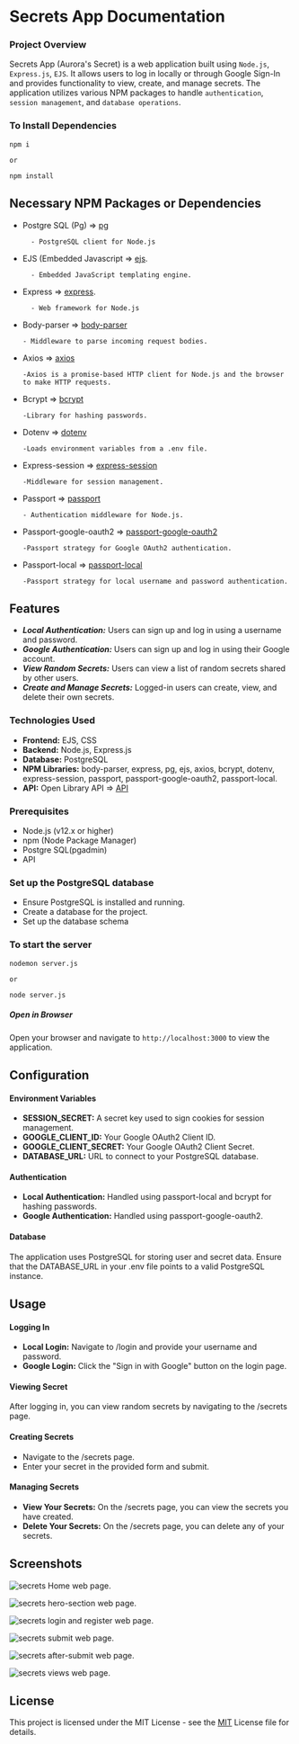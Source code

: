 # Secrets App Documentation

### Project Overview

Secrets App (Aurora's Secret) is a web application built using ```Node.js```, ```Express.js```, ```EJS```. It allows users to log in locally or through Google Sign-In and provides functionality to view, create, and manage secrets. The application utilizes various NPM packages to handle ```authentication```, ```session management```, and ```database operations```.

### To Install Dependencies

```
npm i 

or

npm install
```

## Necessary NPM Packages or Dependencies

* Postgre SQL (Pg) => [pg](https://www.npmjs.com/package/pg)

        - PostgreSQL client for Node.js

* EJS (Embedded Javascript => [ejs](https://www.npmjs.com/package/ejs).

        - Embedded JavaScript templating engine.

* Express => [express](https://www.npmjs.com/package/express).

        - Web framework for Node.js

* Body-parser => [body-parser](https://www.npmjs.com/package/body-parser)

      - Middleware to parse incoming request bodies.
      
* Axios => [axios](https://www.npmjs.com/package/axios)

      -Axios is a promise-based HTTP client for Node.js and the browser to make HTTP requests.

* Bcrypt => [bcrypt](https://www.npmjs.com/package/bcrypt)

      -Library for hashing passwords.

* Dotenv => [dotenv](https://www.npmjs.com/package/dotenv)

      -Loads environment variables from a .env file.

* Express-session => [express-session](https://www.npmjs.com/package/express-session)

      -Middleware for session management.

* Passport => [passport](https://www.npmjs.com/package/passport)

      - Authentication middleware for Node.js.

* Passport-google-oauth2 => [passport-google-oauth2](https://www.npmjs.com/package/passport-google-oauth2)

      -Passport strategy for Google OAuth2 authentication.
      
* Passport-local => [passport-local](https://www.npmjs.com/package/passport-local)

      -Passport strategy for local username and password authentication.


## Features

* ***Local Authentication:*** Users can sign up and log in using a username and password.
* ***Google Authentication:*** Users can sign up and log in using their Google account.
* ***View Random Secrets:*** Users can view a list of random secrets shared by other users.
* ***Create and Manage Secrets:*** Logged-in users can create, view, and delete their own secrets.

### Technologies Used

* **Frontend:** EJS, CSS
* **Backend:** Node.js, Express.js
* **Database:** PostgreSQL
* **NPM Libraries:** body-parser, express, pg, ejs, axios, bcrypt, dotenv, express-session, passport, passport-google-oauth2, passport-local.
* **API:** Open Library API => [API](https://secrets-api.appbrewery.com/random)

### Prerequisites

* Node.js (v12.x or higher)
* npm (Node Package Manager)
* Postgre SQL(pgadmin)
* API

### Set up the PostgreSQL database

- Ensure PostgreSQL is installed and running.
- Create a database for the project.
- Set up the database schema

### To start the server 

```
nodemon server.js 

or

node server.js
```

##### Open in Browser

Open your browser and navigate to ```http://localhost:3000``` to view the application.

## Configuration

#### Environment Variables

* **SESSION_SECRET:** A secret key used to sign cookies for session management.
* **GOOGLE_CLIENT_ID:** Your Google OAuth2 Client ID.
* **GOOGLE_CLIENT_SECRET:** Your Google OAuth2 Client Secret.
* **DATABASE_URL:** URL to connect to your PostgreSQL database.

#### Authentication

* **Local Authentication:** Handled using passport-local and bcrypt for hashing passwords.
* **Google Authentication:** Handled using passport-google-oauth2.


#### Database

The application uses PostgreSQL for storing user and secret data. Ensure that the DATABASE_URL in your .env file points to a valid PostgreSQL instance.

## Usage
#### Logging In

* **Local Login:** Navigate to /login and provide your username and password.
* **Google Login:** Click the "Sign in with Google" button on the login page.

#### Viewing Secret

After logging in, you can view random secrets by navigating to the /secrets page.

#### Creating Secrets

* Navigate to the /secrets page.
* Enter your secret in the provided form and submit.

#### Managing Secrets
* **View Your Secrets:** On the /secrets page, you can view the secrets you have created.
* **Delete Your Secrets:** On the /secrets page, you can delete any of your secrets.

## Screenshots

![secrets Home web page.](readme-image/home-page.png "This is a Secrets App Home web-page image.")

![secrets hero-section web page.](readme-image/hero-section.png "This is a secrets hero-section web-page image.")

![secrets  login and register web page.](readme-image/login-and-register-page.png "This is a secrets app login-and-register web-page image.")

![secrets submit web page.](readme-image/submit-page.png "This is a secrets submit  search-result web-page image.")

![secrets after-submit web page.](readme-image/after-submit-page.png "This is a secrets app after-submit-page web-page image.")

![secrets views web page.](readme-image/view-random-secrets.png "This is a secrets view-random-secrets web-page image.")

## License 

This project is licensed under the MIT License - see the [MIT](https://choosealicense.com/licenses/mit/) License file for details.
